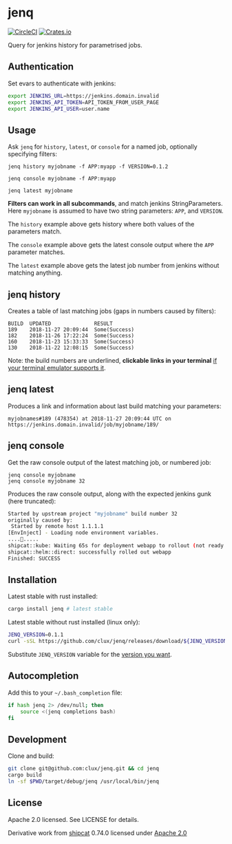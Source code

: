 # jenq
[![CircleCI](https://circleci.com/gh/clux/jenq.svg?style=shield)](https://circleci.com/gh/clux/jenq)
[![Crates.io](https://img.shields.io/crates/v/jenq.svg)](https://crates.io/crates/jenq)

Query for jenkins history for parametrised jobs.

## Authentication
Set evars to authenticate with jenkins:

```sh
export JENKINS_URL=https://jenkins.domain.invalid
export JENKINS_API_TOKEN=API_TOKEN_FROM_USER_PAGE
export JENKINS_API_USER=user.name
```

## Usage
Ask `jenq` for `history`, `latest`, or `console` for a named job, optionally specifying filters:

```
jenq history myjobname -f APP:myapp -f VERSION=0.1.2
```

```
jenq console myjobname -f APP:myapp
```

```
jenq latest myjobname
```

**Filters can work in all subcommands**, and match jenkins StringParameters. Here `myjobname` is assumed to have two string parameters: `APP`, and `VERSION`.

The `history` example above gets history where both values of the parameters match.

The `console` example above gets the latest console output where the `APP` parameter matches.

The `latest` example above gets the latest job number from jenkins without matching anything.


## jenq history
Creates a table of last matching jobs (gaps in numbers caused by filters):

```
BUILD  UPDATED              RESULT
189    2018-11-27 20:09:44  Some(Success)
182    2018-11-26 17:22:24  Some(Success)
160    2018-11-23 15:33:33  Some(Success)
130    2018-11-22 12:08:15  Some(Success)
```


Note: the build numbers are underlined, **clickable links in your terminal** [if your terminal emulator supports it](https://gist.github.com/egmontkob/eb114294efbcd5adb1944c9f3cb5feda).

## jenq latest
Produces a link and information about last build matching your parameters:

```
myjobnames#189 (478354) at 2018-11-27 20:09:44 UTC on https://jenkins.domain.invalid/job/myjobname/189/
```

## jenq console
Get the raw console output of the latest matching job, or numbered job:

```
jenq console myjobname
jenq console myjobname 32
```

Produces the raw console output, along with the expected jenkins gunk (here truncated):

```sh
Started by upstream project "myjobname" build number 32
originally caused by:
 Started by remote host 1.1.1.1
[EnvInject] - Loading node environment variables.
....🐘.....
shipcat::kube: Waiting 65s for deployment webapp to rollout (not ready yet)
shipcat::helm::direct: successfully rolled out webapp
Finished: SUCCESS
```

## Installation
Latest stable with rust installed:

```sh
cargo install jenq # latest stable
```

Latest stable without rust installed (linux only):

```sh
JENQ_VERSION=0.1.1
curl -sSL https://github.com/clux/jenq/releases/download/${JENQ_VERSION}/jenq.x86_64-unknown-linux-musl.tar.gz | tar xz -C /usr/local
```

Substitute `JENQ_VERSION` variable for the [version you want](https://github.com/clux/jenq/releases).

## Autocompletion
Add this to your `~/.bash_completion` file:

```sh
if hash jenq 2> /dev/null; then
    source <(jenq completions bash)
fi
```

## Development
Clone and build:

```sh
git clone git@github.com:clux/jenq.git && cd jenq
cargo build
ln -sf $PWD/target/debug/jenq /usr/local/bin/jenq
```

## License
Apache 2.0 licensed. See LICENSE for details.

Derivative work from [shipcat](https://github.com/Babylonpartners/shipcat) 0.74.0 licensed under [Apache 2.0](https://github.com/Babylonpartners/shipcat/blob/master/LICENSE)
